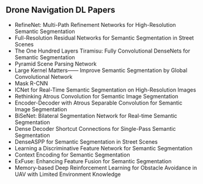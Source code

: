 <h2> Drone Navigation DL Papers </h2>


<ul>

                             

 <li><a target="_blank" href="https://github.com/manjunath5496/Drone-Navigation-DL-Papers/blob/master/dr(1).pdf" style="text-decoration:none;">RefineNet: Multi-Path Refinement Networks for High-Resolution Semantic Segmentation</a></li>

 <li><a target="_blank" href="https://github.com/manjunath5496/Drone-Navigation-DL-Papers/blob/master/dr(2).pdf" style="text-decoration:none;">Full-Resolution Residual Networks for Semantic Segmentation in Street Scenes</a></li>

<li><a target="_blank" href="https://github.com/manjunath5496/Drone-Navigation-DL-Papers/blob/master/dr(3).pdf" style="text-decoration:none;">The One Hundred Layers Tiramisu:
Fully Convolutional DenseNets for Semantic Segmentation</a></li>
 <li><a target="_blank" href="https://github.com/manjunath5496/Drone-Navigation-DL-Papers/blob/master/dr(4).pdf" style="text-decoration:none;">Pyramid Scene Parsing Network</a></li>                              
<li><a target="_blank" href="https://github.com/manjunath5496/Drone-Navigation-DL-Papers/blob/master/dr(5).pdf" style="text-decoration:none;">Large Kernel Matters——
Improve Semantic Segmentation by Global Convolutional Network</a></li>
<li><a target="_blank" href="https://github.com/manjunath5496/Drone-Navigation-DL-Papers/blob/master/dr(6).pdf" style="text-decoration:none;">Mask R-CNN</a></li>
 <li><a target="_blank" href="https://github.com/manjunath5496/Drone-Navigation-DL-Papers/blob/master/dr(7).pdf" style="text-decoration:none;">ICNet for Real-Time Semantic Segmentation on High-Resolution Images</a></li>

 <li><a target="_blank" href="https://github.com/manjunath5496/Drone-Navigation-DL-Papers/blob/master/dr(8).pdf" style="text-decoration:none;"> Rethinking Atrous Convolution for Semantic Image Segmentation </a></li>
   <li><a target="_blank" href="https://github.com/manjunath5496/Drone-Navigation-DL-Papers/blob/master/dr(9).pdf" style="text-decoration:none;">Encoder-Decoder with Atrous Separable Convolution for Semantic Image Segmentation</a></li>
  
   
 <li><a target="_blank" href="https://github.com/manjunath5496/Drone-Navigation-DL-Papers/blob/master/dr(10).pdf" style="text-decoration:none;">BiSeNet: Bilateral Segmentation Network for Real-time Semantic Segmentation</a></li>                              
<li><a target="_blank" href="https://github.com/manjunath5496/Drone-Navigation-DL-Papers/blob/master/dr(11).pdf" style="text-decoration:none;">Dense Decoder Shortcut Connections for Single-Pass Semantic Segmentation</a></li>
<li><a target="_blank" href="https://github.com/manjunath5496/Drone-Navigation-DL-Papers/blob/master/dr(12).pdf" style="text-decoration:none;">DenseASPP for Semantic Segmentation in Street Scenes</a></li>
<li><a target="_blank" href="https://github.com/manjunath5496/Drone-Navigation-DL-Papers/blob/master/dr(13).pdf" style="text-decoration:none;">Learning a Discriminative Feature Network for Semantic Segmentation</a></li>

<li><a target="_blank" href="https://github.com/manjunath5496/Drone-Navigation-DL-Papers/blob/master/dr(14).pdf" style="text-decoration:none;">Context Encoding for Semantic Segmentation</a></li>
                              
<li><a target="_blank" href="https://github.com/manjunath5496/Drone-Navigation-DL-Papers/blob/master/dr(15).pdf" style="text-decoration:none;">ExFuse: Enhancing Feature Fusion for Semantic Segmentation</a></li>

<li><a target="_blank" href="https://github.com/manjunath5496/Drone-Navigation-DL-Papers/blob/master/dr(16).pdf" style="text-decoration:none;">Memory-based Deep Reinforcement Learning for Obstacle Avoidance in UAV with Limited Environment Knowledge</a></li>

  </ul>
